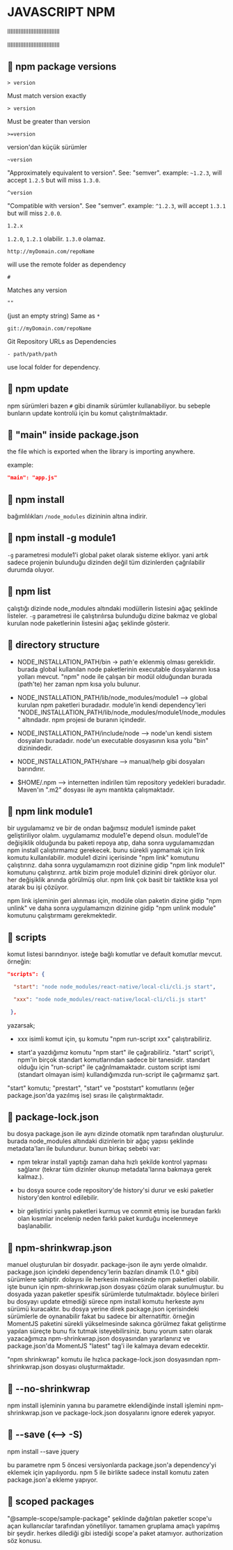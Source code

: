 # JAVASCRIPT NPM

IIIIIIIIIIIIIIIIIIIIIIIIIIIIIIII

IIIIIIIIIIIIIIIIIIIIIIIIIIIIIIII

## 📌 npm package versions

```text
> version
```

Must match version exactly

```text
> version
```

Must be greater than version

```text
>=version
```

version'dan küçük sürümler

```text
~version
```

"Approximately equivalent to version". See: "semver". example: `~1.2.3`, will accept `1.2.5` but will miss `1.3.0`.

```text
^version
```

"Compatible with version". See "semver". example: `^1.2.3`, will accept `1.3.1` but will miss `2.0.0`.

```text
1.2.x
```

`1.2.0`, `1.2.1` olabilir. `1.3.0` olamaz.

```text
http://myDomain.com/repoName
```

will use the remote folder as dependency

```text
#
```

Matches any version

```text
""
```

(just an empty string) Same as `*`

```text
git://myDomain.com/repoName
```

Git Repository URLs as Dependencies

```text
- path/path/path
```

use local folder for dependency.

## 📌 npm update

npm sürümleri bazen `#` gibi dinamik sürümler kullanabiliyor. bu sebeple bunların update kontrolü için bu komut çalıştırılmaktadır.

## 📌 "main" inside package.json

the file which is exported when the library is importing anywhere.

example: 

```json
"main": "app.js"
```

## 📌 npm install

bağımlılıkları `/node_modules` dizininin altına indirir.

## 📌 npm install -g module1

`-g` parametresi module1'i global paket olarak sisteme ekliyor. yani artık sadece projenin bulunduğu dizinden değil tüm dizinlerden çağrılabilir durumda oluyor.

## 📌 npm list

çalıştığı dizinde node_modules altındaki modüllerin listesini ağaç şeklinde listeler. `-g` parametresi ile çalıştırılırsa bulunduğu dizine bakmaz ve global kurulan node paketlerinin listesini ağaç şeklinde gösterir.

## 📌 directory structure

- NODE_INSTALLATION_PATH/bin -> path'e eklenmiş olması gereklidir. burada global kullanılan node paketlerinin executable dosyalarının kısa yolları mevcut. "npm" node ile çalışan bir modül olduğundan burada (path'te) her zaman npm kısa yolu bulunur.

- NODE_INSTALLATION_PATH/lib/node_modules/module1 --> global kurulan npm paketleri buradadır. module'in kendi dependency'leri "NODE_INSTALLATION_PATH/lib/node_modules/module1/node_modules" altındadır. npm projesi de buranın içindedir.

- NODE_INSTALLATION_PATH/include/node --> node'un kendi sistem dosyaları buradadır. node'un executable dosyasının kısa yolu "bin" dizinindedir.

- NODE_INSTALLATION_PATH/share --> manual/help gibi dosyaları barındırır.

- $HOME/.npm --> internetten indirilen tüm repository yedekleri buradadır. Maven'ın ".m2" dosyası ile aynı mantıkta çalışmaktadır.

## 📌 npm link module1

bir uygulamamız ve bir de ondan bağımsız module1 isminde paket geliştiriliyor olalım. uygulamamız module1'e depend olsun. module1'de değişiklik olduğunda bu paketi repoya atıp, daha sonra uygulamamızdan npm install çalıştırmamız gerekecek. bunu sürekli yapmamak için link komutu kullanılabilir. module1 dizini içerisinde "npm link" komutunu çalıştırırız. daha sonra uygulamamızın root dizinine gidip "npm link module1" komutunu çalıştırırız. artık bizim proje module1 dizinini direk görüyor olur. her değişiklik anında görülmüş olur. npm link çok basit bir taktikte kısa yol atarak bu işi çözüyor.

npm link işleminin geri alınması için, modüle olan paketin dizine gidip "npm unlink" ve daha sonra uygulamamızın dizinine gidip "npm unlink module" komutunu çalıştırmamı gerekmektedir.

## 📌 scripts

komut listesi barındırıyor. isteğe bağlı komutlar ve default komutlar mevcut. örneğin:

```json
"scripts": {

  "start": "node node_modules/react-native/local-cli/cli.js start",

  "xxx": "node node_modules/react-native/local-cli/cli.js start"

 },
```

yazarsak;

- xxx isimli komut için, şu komutu "npm run-script xxx" çalıştırabiliriz.

- start'a yazdığımız komutu "npm start" ile çağırabiliriz. "start" script'i, npm'in birçok standart komutlarından sadece bir tanesidir. standart olduğu için "run-script" ile çağrılmamaktadır. custom script ismi (standart olmayan isim) kullandığımızda run-script ile çağırmamız şart.

"start" komutu; "prestart", "start" ve "poststart" komutlarını (eğer package.json'da yazılmış ise) sırası ile çalıştırmaktadır.

## 📌 package-lock.json

bu dosya package.json ile aynı dizinde otomatik npm tarafından oluşturulur. burada node_modules altındaki dizinlerin bir ağaç yapısı şeklinde metadata'ları ile bulundurur. bunun birkaç sebebi var:

- npm tekrar install yaptığı zaman daha hızlı şekilde kontrol yapması sağlanır (tekrar tüm dizinler okunup metadata'larına bakmaya gerek kalmaz.).

- bu dosya source code repository'de history'si durur ve eski paketler history'den kontrol edilebilir.

- bir geliştirici yanlış paketleri kurmuş ve commit etmiş ise buradan farklı olan kısımlar incelenip neden farklı paket kurduğu incelenmeye başlanabilir.

## 📌 npm-shrinkwrap.json

manuel oluşturulan bir dosyadır. package-json ile aynı yerde olmalıdır. package.json içindeki dependency'lerin bazıları dinamik (1.0.* gibi) sürümlere sahiptir. dolayısı ile herkesin makinesinde  npm paketleri olabilir. işte bunun için npm-shrinkwrap.json dosyası çözüm olarak sunulmuştur. bu dosyada yazan paketler spesifik sürümlerde tutulmaktadır. böylece birileri bu dosyayı update etmediği sürece npm install komutu herkeste aynı sürümü kuracaktır. bu dosya yerine direk package.json içerisindeki sürümlerle de oynanabilir fakat bu sadece bir alternatiftir. örneğin MomentJS paketini sürekli yükselmesinde sakınca görülmez fakat geliştirme yapılan süreçte bunu fix tutmak isteyebilirsiniz. bunu yorum satırı olarak yazacağımıza npm-shrinkwrap.json dosyasından yararlanırız ve package.json'da MomentJS "latest" tag'i ile kalmaya devam edecektir.

"npm shrinkwrap" komutu ile hızlıca package-lock.json dosyasından  npm-shrinkwrap.json dosyası oluşturmaktadır.

## 📌 --no-shrinkwrap

npm install işleminin yanına bu parametre eklendiğinde install işlemini npm-shrinkwrap.json ve package-lock.json dosyalarını ignore ederek yapıyor.

## 📌 --save (⟷ -S)

npm install --save jquery

bu parametre npm 5 öncesi versiyonlarda package.json'a dependency'yi eklemek için yapılıyordu. npm 5 ile birlikte sadece install komutu zaten package.json'a ekleme yapıyor.

## 📌 scoped packages

"@sample-scope/sample-package" şeklinde dağıtılan paketler scope'u açan kullanıcılar tarafından yönetiliyor. tamamen gruplama amaçlı yapılmış bir şeydir. herkes dilediği gibi istediği scope'a paket atamıyor. authorization söz konusu.
